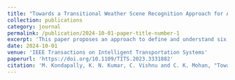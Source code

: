 ```yaml
---
title: "Towards a Transitional Weather Scene Recognition Approach for Autonomous Vehicles"
collection: publications
category: journal
permalink: /publication/2024-10-01-paper-title-number-1
excerpt: 'This paper proposes an approach to define and understand six intermediate weather transition states: sunny to rainy, rainy to sunny, and others. Firstly, we propose a way to interpolate the intermediate weather transition data using a variational autoencoder and extract its spatial features using VGG. Further, we model the temporal distribution of these spatial features using a gated recurrent unit to classify the corresponding transition state. Also, we introduce a large-scale dataset called the AIWD6: Adverse Intermediate Weather Driving dataset, generated for three different time intervals.'
date: 2024-10-01
venue: 'IEEE Transactions on Intelligent Transportation Systems'
paperurl: 'https://doi.org/10.1109/TITS.2023.3331882'
citation: 'M. Kondapally, K. N. Kumar, C. Vishnu and C. K. Mohan, "Towards a Transitional Weather Scene Recognition Approach for Autonomous Vehicles," in IEEE Transactions on Intelligent Transportation Systems, vol. 25, no. 6, pp. 5201-5210, June 2024, doi: 10.1109/TITS.2023.3331882.'
---
```



